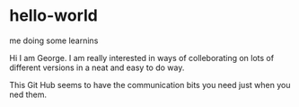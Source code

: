 # hello-world
me doing some learnins

Hi I am George.  I am really interested in ways of colleborating on lots of different versions in a neat and easy to do way.

This Git Hub seems to have the communication bits you need just when you ned them. 
